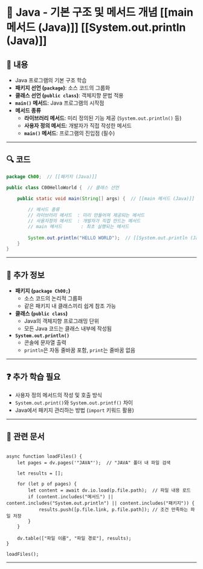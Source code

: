 # 📝 Java - 기본 구조 및 메서드 개념 [[main 메서드 (Java)]] [[System.out.println (Java)]]

## 📌 내용

- Java 프로그램의 기본 구조 학습
- **패키지 선언 (`package`)**: 소스 코드의 그룹화
- **클래스 선언 (`public class`)**: 객체지향 문법 적용
- **`main()` 메서드**: Java 프로그램의 시작점
- **메서드 종류**
    - **라이브러리 메서드**: 미리 정의된 기능 제공 (`System.out.println()` 등)
    - **사용자 정의 메서드**: 개발자가 직접 작성한 메서드
    - **`main()` 메서드**: 프로그램의 진입점 (필수)

---

## 🔍 코드

```java
package Ch00;  // [[패키지 (Java)]]

public class C00HelloWorld {  // 클래스 선언

    public static void main(String[] args) {  // [[main 메서드 (Java)]]
        
        // 메서드 종류
        // 라이브러리 메서드  : 미리 만들어져 제공되는 메서드
        // 사용자정의 메서드  : 개발자가 직접 만드는 메서드
        // main 메서드       : 최초 실행되는 메서드
        
        System.out.println("HELLO WORLD");  // [[System.out.println (Java)]]
    }
}
```

---

## 🔎 추가 정보

- **패키지 (`package Ch00;`)**
    - 소스 코드의 논리적 그룹화
    - 같은 패키지 내 클래스끼리 쉽게 참조 가능
- **클래스 (`public class`)**
    - Java의 객체지향 프로그래밍 단위
    - 모든 Java 코드는 클래스 내부에 작성됨
- **`System.out.println()`**
    - 콘솔에 문자열 출력
    - `println`은 자동 줄바꿈 포함, `print`는 줄바꿈 없음

---

## ❓ 추가 학습 필요

- 사용자 정의 메서드의 작성 및 호출 방식
- `System.out.print()`와 `System.out.printf()` 차이
- Java에서 패키지 관리하는 방법 (`import` 키워드 활용)

---

## 📌 관련 문서

```dataviewjs

async function loadFiles() {
    let pages = dv.pages('"JAVA"');  // "JAVA" 폴더 내 파일 검색

    let results = [];

    for (let p of pages) {
        let content = await dv.io.load(p.file.path);  // 파일 내용 로드
        if (content.includes("메서드") || content.includes("System.out.println") || content.includes("패키지")) {
            results.push([p.file.link, p.file.path]); // 조건 만족하는 파일 저장
        }
    }

    dv.table(["파일 이름", "파일 경로"], results);
}

loadFiles();

```

---